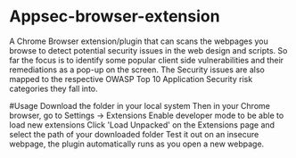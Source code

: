 # Appsec-browser-extension
A Chrome Browser extension/plugin that can scans the webpages you browse to detect potential security issues in the web design and scripts. So far the focus is to identify some popular client side vulnerabilities and their remediations as a pop-up on the screen.
The Security issues are also mapped to the respective OWASP Top 10 Application Security risk categories they fall into.

#Usage
Download the folder in your local system
Then in your Chrome browser, go to Settings -> Extensions 
Enable developer mode to be able to load new extensions
Click 'Load Unpacked' on the Extensions page and select the path of your downloaded folder
Test it out on an insecure webpage, the plugin automatically runs as you open a new webpage.